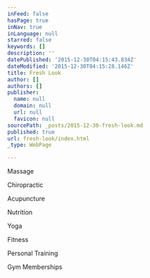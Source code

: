 ```yaml
---
inFeed: false
hasPage: true
inNav: true
inLanguage: null
starred: false
keywords: []
description: ''
datePublished: '2015-12-30T04:15:43.834Z'
dateModified: '2015-12-30T04:15:28.146Z'
title: Fresh Look
author: []
authors: []
publisher:
  name: null
  domain: null
  url: null
  favicon: null
sourcePath: _posts/2015-12-30-fresh-look.md
published: true
url: fresh-look/index.html
_type: WebPage

---
```

Massage

Chiropractic

Acupuncture

Nutrition

Yoga

Fitness

Personal Training

Gym Memberships